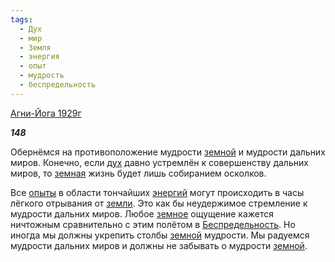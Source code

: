 ```yaml
---
tags:
  - Дух
  - мир
  - Земля
  - энергия
  - опыт
  - мудрость
  - беспредельность
---
```

[Агни-Йога 1929г](https://127.0.0.1:4002/agni/1929)

___148___

Обернёмся на противоположение мудрости [земной](../../../tags/#Земля) и мудрости дальних миров. Конечно, если [дух](../../../tags/#Дух) давно устремлён к совершенству дальних миров, то [земная](../../../tags/#Земля) жизнь будет лишь собиранием осколков.   

Все [опыты](../../../tags/#опыт) в области тончайших [энергий](../../../tags/#энергия) могут происходить в часы лёгкого отрывания от [земли](../../../tags/#Земля). Это как бы неудержимое стремление к мудрости дальних миров. Любое [земное](../../../tags/#Земля) ощущение кажется ничтожным сравнительно с этим полётом в [Беспредельность](../../../tags/#беспредельность). Но иногда мы должны укрепить столбы [земной](../../../tags/#Земля) мудрости. Мы радуемся мудрости дальних миров и должны не забывать о мудрости [земной](../../../tags/#Земля).